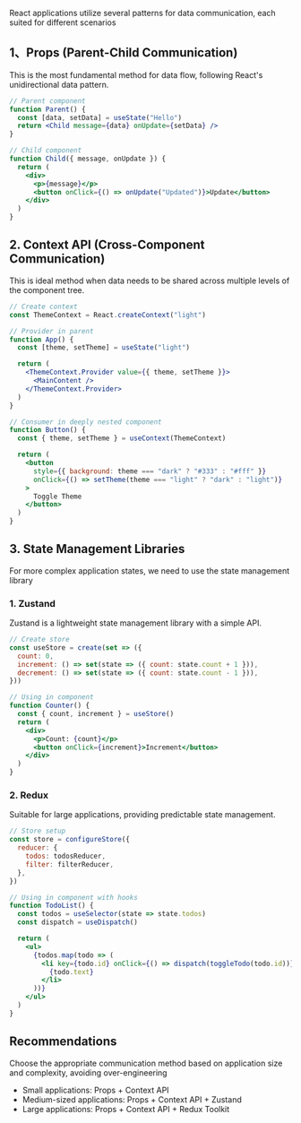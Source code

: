 React applications utilize several patterns for data communication, each suited for different scenarios

## 1、Props (Parent-Child Communication)

This is the most fundamental method for data flow, following React's unidirectional data pattern.

```jsx
// Parent component
function Parent() {
  const [data, setData] = useState("Hello")
  return <Child message={data} onUpdate={setData} />
}

// Child component
function Child({ message, onUpdate }) {
  return (
    <div>
      <p>{message}</p>
      <button onClick={() => onUpdate("Updated")}>Update</button>
    </div>
  )
}
```

## 2. Context API (Cross-Component Communication)

This is ideal method when data needs to be shared across multiple levels of the component tree.

```jsx
// Create context
const ThemeContext = React.createContext("light")

// Provider in parent
function App() {
  const [theme, setTheme] = useState("light")

  return (
    <ThemeContext.Provider value={{ theme, setTheme }}>
      <MainContent />
    </ThemeContext.Provider>
  )
}

// Consumer in deeply nested component
function Button() {
  const { theme, setTheme } = useContext(ThemeContext)

  return (
    <button
      style={{ background: theme === "dark" ? "#333" : "#fff" }}
      onClick={() => setTheme(theme === "light" ? "dark" : "light")}
    >
      Toggle Theme
    </button>
  )
}
```

## 3. State Management Libraries

For more complex application states, we need to use the state management library

### 1. Zustand

Zustand is a lightweight state management library with a simple API.

```jsx
// Create store
const useStore = create(set => ({
  count: 0,
  increment: () => set(state => ({ count: state.count + 1 })),
  decrement: () => set(state => ({ count: state.count - 1 })),
}))

// Using in component
function Counter() {
  const { count, increment } = useStore()
  return (
    <div>
      <p>Count: {count}</p>
      <button onClick={increment}>Increment</button>
    </div>
  )
}
```

### 2. Redux

Suitable for large applications, providing predictable state management.

```jsx
// Store setup
const store = configureStore({
  reducer: {
    todos: todosReducer,
    filter: filterReducer,
  },
})

// Using in component with hooks
function TodoList() {
  const todos = useSelector(state => state.todos)
  const dispatch = useDispatch()

  return (
    <ul>
      {todos.map(todo => (
        <li key={todo.id} onClick={() => dispatch(toggleTodo(todo.id))}>
          {todo.text}
        </li>
      ))}
    </ul>
  )
}
```

## Recommendations

Choose the appropriate communication method based on application size and complexity, avoiding over-engineering

- Small applications: Props + Context API
- Medium-sized applications: Props + Context API + Zustand
- Large applications: Props + Context API + Redux Toolkit
